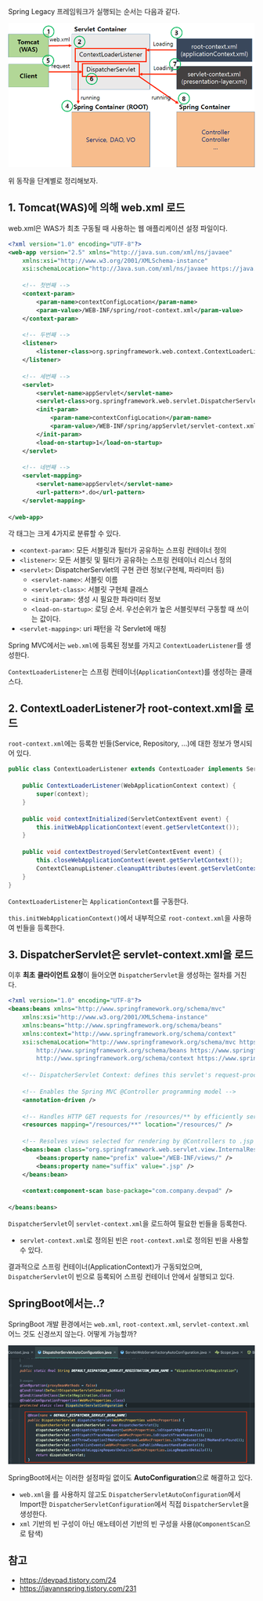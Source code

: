 Spring Legacy 프레임워크가 실행되는 순서는 다음과 같다.

![img](img.png)

위 동작을 단계별로 정리해보자.

## 1. Tomcat(WAS)에 의해 **web.xml** 로드

web.xml은 WAS가 최초 구동될 때 사용하는 웹 애플리케이션 설정 파일이다.

```xml
<?xml version="1.0" encoding="UTF-8"?>
<web-app version="2.5" xmlns="http://java.sun.com/xml/ns/javaee"
	xmlns:xsi="http://www.w3.org/2001/XMLSchema-instance"
	xsi:schemaLocation="http://Java.sun.com/xml/ns/javaee https://java.sun.com/xml/ns/javaee/web-app_2_5.xsd">

	<!-- 첫번째 -->
	<context-param>
		<param-name>contextConfigLocation</param-name>
		<param-value>/WEB-INF/spring/root-context.xml</param-value>
	</context-param>
	
	<!-- 두번째 -->
	<listener>
		<listener-class>org.springframework.web.context.ContextLoaderListener</listener-class>
	</listener>

	<!-- 세번째 -->
	<servlet>
		<servlet-name>appServlet</servlet-name>
		<servlet-class>org.springframework.web.servlet.DispatcherServlet</servlet-class>
		<init-param>
			<param-name>contextConfigLocation</param-name>
			<param-value>/WEB-INF/spring/appServlet/servlet-context.xml</param-value>
		</init-param>
		<load-on-startup>1</load-on-startup>
	</servlet>

	<!-- 네번째 -->
	<servlet-mapping>
		<servlet-name>appServlet</servlet-name>
		<url-pattern>*.do</url-pattern>
	</servlet-mapping>

</web-app>
```

각 태그는 크게 4가지로 분류할 수 있다.

- `<context-param>`: 모든 서블릿과 필터가 공유하는 스프링 컨테이너 정의
- `<listener>`: 모든 서블릿 및 필터가 공유하는 스프링 컨테이너 리스너 정의
- `<servlet>`: DispatcherServlet의 구현 관련 정보(구현체, 파라미터 등) 
    - `<servlet-name>`: 서블릿 이름
    - `<servlet-class>`: 서블릿 구현체 클래스
    - `<init-param>`: 생성 시 필요한 파라미터 정보 
    - `<load-on-startup>`: 로딩 순서. 우선순위가 높은 서블릿부터 구동할 때 쓰이는 값이다.
- `<servlet-mapping>`: uri 패턴을 각 Servlet에 매칭

Spring MVC에서는 `web.xml`에 등록된 정보를 가지고 `ContextLoaderListener`를 생성한다.

`ContextLoaderListener`는 스프링 컨테이너(`ApplicationContext`)를 생성하는 클래스다.

## 2. **ContextLoaderListener**가 **root-context.xml**을 로드

`root-context.xml`에는 등록한 빈들(Service, Repository, ...)에 대한 정보가 명시되어 있다.

```java
public class ContextLoaderListener extends ContextLoader implements ServletContextListener {

    public ContextLoaderListener(WebApplicationContext context) {
        super(context);
    }

    public void contextInitialized(ServletContextEvent event) {
        this.initWebApplicationContext(event.getServletContext());
    }

    public void contextDestroyed(ServletContextEvent event) {
        this.closeWebApplicationContext(event.getServletContext());
        ContextCleanupListener.cleanupAttributes(event.getServletContext());
    }
}
```

`ContextLoaderListener`는 `ApplicationContext`를 구동한다.

`this.initWebApplicationContext()`에서 내부적으로 `root-context.xml`을 사용하여 빈들을 등록한다. 

## 3. **DispatcherServlet**은 **servlet-context.xml**을 로드 

이후 **최초** **클라이언트 요청**이 들어오면 `DispatcherServlet`을 생성하는 절차를 거친다.

```xml
<?xml version="1.0" encoding="UTF-8"?>
<beans:beans xmlns="http://www.springframework.org/schema/mvc"
	xmlns:xsi="http://www.w3.org/2001/XMLSchema-instance"
	xmlns:beans="http://www.springframework.org/schema/beans"
	xmlns:context="http://www.springframework.org/schema/context"
	xsi:schemaLocation="http://www.springframework.org/schema/mvc https://www.springframework.org/schema/mvc/spring-mvc.xsd
		http://www.springframework.org/schema/beans https://www.springframework.org/schema/beans/spring-beans.xsd
		http://www.springframework.org/schema/context https://www.springframework.org/schema/context/spring-context.xsd">

	<!-- DispatcherServlet Context: defines this servlet's request-processing infrastructure -->
	
	<!-- Enables the Spring MVC @Controller programming model -->
	<annotation-driven />

	<!-- Handles HTTP GET requests for /resources/** by efficiently serving up static resources in the ${webappRoot}/resources directory -->
	<resources mapping="/resources/**" location="/resources/" />

	<!-- Resolves views selected for rendering by @Controllers to .jsp resources in the /WEB-INF/views directory -->
	<beans:bean class="org.springframework.web.servlet.view.InternalResourceViewResolver">
		<beans:property name="prefix" value="/WEB-INF/views/" />
		<beans:property name="suffix" value=".jsp" />
	</beans:bean>
	
	<context:component-scan base-package="com.company.devpad" />
	
</beans:beans>
```

`DispatcherServlet`이 `servlet-context.xml`을 로드하여 필요한 빈들을 등록한다.
- `servlet-context.xml`로 정의된 빈은 `root-context.xml`로 정의된 빈을 사용할 수 있다.

결과적으로 스프링 컨테이너(ApplicationContext)가 구동되었으며, `DispatcherServlet`이 빈으로 등록되어 스프링 컨테이너 안에서 실행되고 있다.

## SpringBoot에서는..?

SpringBoot 개발 환경에서는 `web.xml`, `root-context.xml`, `servlet-context.xml` 어느 것도 신경쓰지 않는다. 어떻게 가능할까?

![img_1](img_1.png)

SpringBoot에서는 이러한 설정파일 없이도 **AutoConfiguration**으로 해결하고 있다.
- `web.xml`을 를 사용하지 않고도 `DispatcherServletAutoConfiguration`에서 Import한 `DispatcherServletConfiguration`에서 직접 `DispatcherServlet`을 생성한다.
- `xml` 기반의 빈 구성이 아닌 애노테이션 기반의 빈 구성을 사용(`@ComponentScan`으로 탐색)

## 참고

- https://devpad.tistory.com/24
- https://javannspring.tistory.com/231
